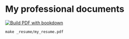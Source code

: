 # My professional documents
[![Build PDF with bookdown](https://github.com/nasiegel88/professional-docs/actions/workflows/ci.yml/badge.svg)](https://github.com/nasiegel88/professional-docs/actions/workflows/ci.yml)

```{shell}
make _resume/my_resume.pdf
```